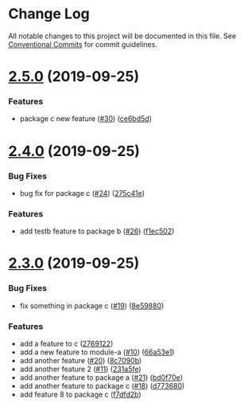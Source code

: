 # Change Log

All notable changes to this project will be documented in this file.
See [Conventional Commits](https://conventionalcommits.org) for commit guidelines.

# [2.5.0](https://github.com/farism/semantic-lerna/compare/v2.4.0...v2.5.0) (2019-09-25)


### Features

* package c new feature ([#30](https://github.com/farism/semantic-lerna/issues/30)) ([ce6bd5d](https://github.com/farism/semantic-lerna/commit/ce6bd5d))





# [2.4.0](https://github.com/farism/semantic-lerna/compare/v2.3.0...v2.4.0) (2019-09-25)


### Bug Fixes

* bug fix for package c ([#24](https://github.com/farism/semantic-lerna/issues/24)) ([275c41e](https://github.com/farism/semantic-lerna/commit/275c41e))


### Features

* add testb feature to package b ([#26](https://github.com/farism/semantic-lerna/issues/26)) ([f1ec502](https://github.com/farism/semantic-lerna/commit/f1ec502))





# [2.3.0](https://github.com/farism/semantic-lerna/compare/v2.2.0...v2.3.0) (2019-09-25)


### Bug Fixes

* fix something in package c ([#19](https://github.com/farism/semantic-lerna/issues/19)) ([8e59880](https://github.com/farism/semantic-lerna/commit/8e59880))


### Features

* add a feature to c ([2769122](https://github.com/farism/semantic-lerna/commit/2769122))
* add a new feature to module-a ([#10](https://github.com/farism/semantic-lerna/issues/10)) ([66a53e1](https://github.com/farism/semantic-lerna/commit/66a53e1))
* add another feature ([#20](https://github.com/farism/semantic-lerna/issues/20)) ([8c7090b](https://github.com/farism/semantic-lerna/commit/8c7090b))
* add another feature 2 ([#11](https://github.com/farism/semantic-lerna/issues/11)) ([231a5fe](https://github.com/farism/semantic-lerna/commit/231a5fe))
* add another feature to package a ([#21](https://github.com/farism/semantic-lerna/issues/21)) ([bd0f70e](https://github.com/farism/semantic-lerna/commit/bd0f70e))
* add another feature to package c ([#18](https://github.com/farism/semantic-lerna/issues/18)) ([d773680](https://github.com/farism/semantic-lerna/commit/d773680))
* add feature 8 to package c ([f7dfd2b](https://github.com/farism/semantic-lerna/commit/f7dfd2b))
